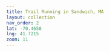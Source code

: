 ```yaml
---
title: Trail Running in Sandwich, MA
layout: collection
nav_order: 2
lat: -70.4658
lng: 41.7215
zoom: 11
---
```

